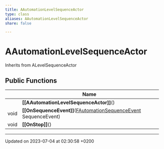 ```yaml
---
title: AAutomationLevelSequenceActor
type: class
aliases: AAutomationLevelSequenceActor
share: false

---
```


# AAutomationLevelSequenceActor





Inherits from ALevelSequenceActor

## Public Functions

|                | Name           |
| -------------- | -------------- |
| | **[[AAutomationLevelSequenceActor]]**() |
| void | **[[OnSequenceEvent]]**([FAutomationSequenceEvent](/docs/SDK/Source/Classes/structFAutomationSequenceEvent.md) SequenceEvent) |
| void | **[[OnStop]]**() |

-------------------------------

Updated on 2023-07-04 at 02:30:58 +0200